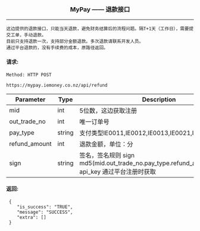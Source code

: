 <p align="center">
<h3 align="center">MyPay —— 退款接口</h3><hr>
</p>

```
这边提供的退款接口，只能当天退款，避免财务结算后的流程问题。隔T+1天（工作日），需要提交工单，手动退款。
目前只支持退款一次，支持部分金额退款。多次退款请联系开发人员。
通过平台退款的，没有手续费的成本，原路径返回。
```


#### 请求:

```
Method: HTTP POST

https://mypay.iemoney.co.nz/api/refund
```

|Parameter	|Type 	 |Description|
|-----------|--------|-----------|
|mid        |int     |5位数，这边获取注册|
|out_trade_no |int   |唯一订单号|
|pay_type   |string  |支付类型IE0011,IE0012,IE0013,IE0021,IE0022|
|refund_amount |int  |退款金额，单位：分|
|sign       |string  |签名，签名规则 sign md5(mid.out_trade_no.pay_type.refund_amount.api_key)<br/>api_key 通过平台注册时获取|

#### 返回:

```
 {
    "is_success": "TRUE",
    "message": "SUCCESS",
    "extra": []
 }
 
```


